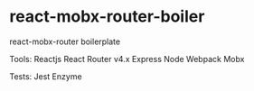 # react-mobx-router-boiler

react-mobx-router boilerplate

Tools:
Reactjs
React Router v4.x
Express Node
Webpack
Mobx

Tests:
Jest
Enzyme
